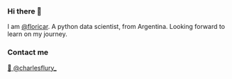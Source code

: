 ### Hi there 👋

I am [@floricar](github.com/floricar). A python data scientist, from Argentina. Looking forward to learn on my journey.

### Contact me

[🐤 @charlesflury_](twitter.com/charlesflury_)
